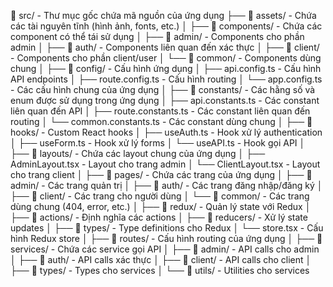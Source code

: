 📁 src/ - Thư mục gốc chứa mã nguồn của ứng dụng
├── 📁 assets/ - Chứa các tài nguyên tĩnh (hình ảnh, fonts, etc.)
│
├── 📁 components/ - Chứa các component có thể tái sử dụng
│   ├── 📁 admin/ - Components cho phần admin
│   ├── 📁 auth/ - Components liên quan đến xác thực
│   ├── 📁 client/ - Components cho phần client/user
│   └── 📁 common/ - Components dùng chung
│
├── 📁 config/ - Cấu hình ứng dụng
│   ├── api.config.ts - Cấu hình API endpoints
│   ├── route.config.ts - Cấu hình routing
│   └── app.config.ts - Các cấu hình chung của ứng dụng
│
├── 📁 constants/ - Các hằng số và enum được sử dụng trong ứng dụng
│   ├── api.constants.ts - Các constant liên quan đến API
│   ├── route.constants.ts - Các constant liên quan đến routing
│   └── common.constants.ts - Các constant dùng chung
│
├── 📁 hooks/ - Custom React hooks
│   ├── useAuth.ts - Hook xử lý authentication
│   ├── useForm.ts - Hook xử lý forms
│   └── useAPI.ts - Hook gọi API
│
├── 📁 layouts/ - Chứa các layout chung của ứng dụng
│   ├── AdminLayout.tsx - Layout cho trang admin
│   └── ClientLayout.tsx - Layout cho trang client
│
├── 📁 pages/ - Chứa các trang của ứng dụng
│   ├── 📁 admin/ - Các trang quản trị
│   ├── 📁 auth/ - Các trang đăng nhập/đăng ký
│   ├── 📁 client/ - Các trang cho người dùng
│   └── 📁 common/ - Các trang dùng chung (404, error, etc.)
│
├── 📁 redux/ - Quản lý state với Redux
│   ├── 📁 actions/ - Định nghĩa các actions
│   ├── 📁 reducers/ - Xử lý state updates
│   ├── 📁 types/ - Type definitions cho Redux
│   └── store.tsx - Cấu hình Redux store
│
├── 📁 routes/ - Cấu hình routing của ứng dụng
│
├── 📁 services/ - Chứa các service gọi API
│   ├── 📁 admin/ - API calls cho admin
│   ├── 📁 auth/ - API calls xác thực
│   ├── 📁 client/ - API calls cho client
│   ├── 📁 types/ - Types cho services
│   └── 📁 utils/ - Utilities cho services